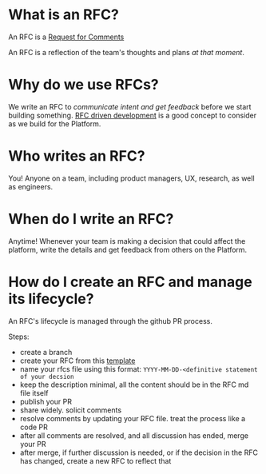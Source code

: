 # What is an RFC?
An RFC is a [Request for Comments](https://en.wikipedia.org/wiki/Request_for_Comments)

An RFC is a reflection of the team's thoughts and plans _at that moment_.

# Why do we use RFCs?
We write an RFC to *communicate intent and get feedback* before we start building something. [RFC driven development](https://engineering-management.space/post/rfc-driven-development/) is a good concept to consider as we build for the Platform.

# Who writes an RFC?
You! Anyone on a team, including product managers, UX, research, as well as engineers.

# When do I write an RFC?
Anytime! Whenever your team is making a decision that could affect the platform, write the details and get feedback from others on the Platform.

# How do I create an RFC and manage its lifecycle?
An RFC's lifecycle is managed through the github PR process.

Steps:
* create a branch
* create your RFC from this [template](zz-RFC-template.md)
* name your rfcs file using this format: `YYYY-MM-DD-<definitive statement of your decsion`
* keep the description minimal, all the content should be in the RFC md file itself
* publish your PR
* share widely. solicit comments
* resolve comments by updating your RFC file. treat the process like a code PR
* after all comments are resolved, and all discussion has ended, merge your PR
* after merge, if further discussion is needed, or if the decision in the RFC has changed, create a new RFC to reflect that
